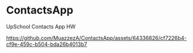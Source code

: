 # ContactsApp


UpSchool Contacts App HW

https://github.com/MuazzezA/ContactsApp/assets/64336826/cf7226b4-cf9e-459c-b504-bda26b4013b7

